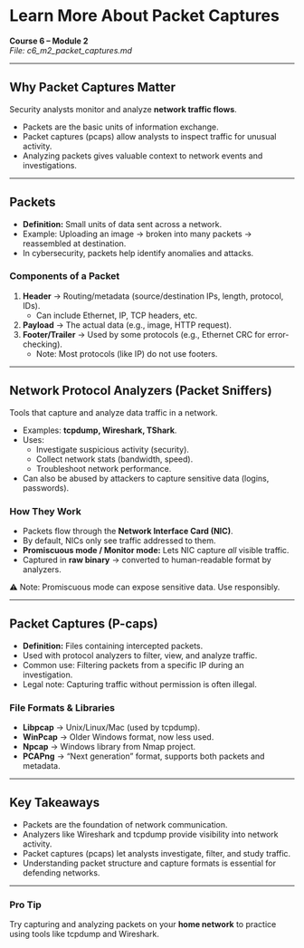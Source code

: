 # Learn More About Packet Captures  

**Course 6 – Module 2**  
_File: c6_m2_packet_captures.md_  

---

## Why Packet Captures Matter  
Security analysts monitor and analyze **network traffic flows**.  
- Packets are the basic units of information exchange.  
- Packet captures (pcaps) allow analysts to inspect traffic for unusual activity.  
- Analyzing packets gives valuable context to network events and investigations.  

---

## Packets  
- **Definition:** Small units of data sent across a network.  
- Example: Uploading an image → broken into many packets → reassembled at destination.  
- In cybersecurity, packets help identify anomalies and attacks.  

### Components of a Packet  
1. **Header** → Routing/metadata (source/destination IPs, length, protocol, IDs).  
   - Can include Ethernet, IP, TCP headers, etc.  
2. **Payload** → The actual data (e.g., image, HTTP request).  
3. **Footer/Trailer** → Used by some protocols (e.g., Ethernet CRC for error-checking).  
   - Note: Most protocols (like IP) do not use footers.  

---

## Network Protocol Analyzers (Packet Sniffers)  
Tools that capture and analyze data traffic in a network.  
- Examples: **tcpdump, Wireshark, TShark**.  
- Uses:  
  - Investigate suspicious activity (security).  
  - Collect network stats (bandwidth, speed).  
  - Troubleshoot network performance.  
- Can also be abused by attackers to capture sensitive data (logins, passwords).  

### How They Work  
- Packets flow through the **Network Interface Card (NIC)**.  
- By default, NICs only see traffic addressed to them.  
- **Promiscuous mode / Monitor mode:** Lets NIC capture *all* visible traffic.  
- Captured in **raw binary** → converted to human-readable format by analyzers.  

⚠️ Note: Promiscuous mode can expose sensitive data. Use responsibly.  

---

## Packet Captures (P-caps)  
- **Definition:** Files containing intercepted packets.  
- Used with protocol analyzers to filter, view, and analyze traffic.  
- Common use: Filtering packets from a specific IP during an investigation.  
- Legal note: Capturing traffic without permission is often illegal.  

### File Formats & Libraries  
- **Libpcap** → Unix/Linux/Mac (used by tcpdump).  
- **WinPcap** → Older Windows format, now less used.  
- **Npcap** → Windows library from Nmap project.  
- **PCAPng** → “Next generation” format, supports both packets and metadata.  

---

## Key Takeaways  
- Packets are the foundation of network communication.  
- Analyzers like Wireshark and tcpdump provide visibility into network activity.  
- Packet captures (pcaps) let analysts investigate, filter, and study traffic.  
- Understanding packet structure and capture formats is essential for defending networks.  

---

### Pro Tip  
Try capturing and analyzing packets on your **home network** to practice using tools like tcpdump and Wireshark.  
